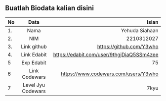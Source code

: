 **Buatlah Biodata kalian disini** <br />
----------------------------------------
|No | Data  | Isian|
|---|:-------:|------:|
|1. |Nama     |   Yehuda Siahaan    |
|2.| NIM        |   2210312027    |
|3. |Link github |  https://github.com/Y3who    |
|4.| Link Edabit |  https://edabit.com/user/9thgjDiaQ5SSm4zee    |
|5|Exp Edabit   |  75     |
|6| Link Codewars|   https://www.codewars.com/users/Y3who   |
|7| Level Jyu Codewars| 7kyu|
